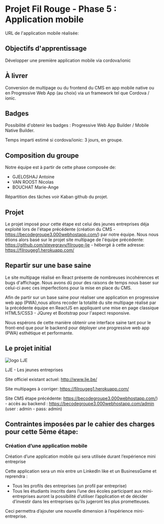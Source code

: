 # Projet Fil Rouge - Phase 5 : Application mobile

URL de l'application mobile réalisée: 

## Objectifs d'apprentissage

Développer une première application mobile via cordova/ionic

## À livrer

Conversion de multipage ou du frontend du CMS en app mobile native ou en Progressive Web App (au choix) via un framework tel que Cordova / ionic.

## Badges

Possibilité d'obtenir les badges : Progressive Web App Builder / Mobile Native Builder.

Temps imparti estimé si cordova/ionic: 3 jours, en groupe.

## Composition du groupe

Notre équipe est à partir de cette phase composée de:

* GJELOSHAJ Antoine
* VAN ROOST Nicolas
* BOUCHAT Marie-Ange

Répartition des tâches voir Kaban github du projet.

## Projet

Le projet imposé pour cette étape est celui des jeunes entreprises déja exploité lors de l'étape précédente (création du CMS - https://becodegroupe3.000webhostapp.com/) par notre équipe. Nous nous étions alors basé sur le projet site multipage de l'équipe précédente: https://github.com/stevegravy/filrouge-lje - hébergé à cette adresse: https://filrougeg1.herokuapp.com/


## Repartir sur une base saine

Le site multipage réalisé en React présente de nombreuses incohérences et bugs d'affichage. Nous avons dû pour des raisons de temps nous baser sur celui-ci avec ces imperfections pour la mise en place du CMS.

Afin de partir sur un base saine pour réaliser une application en progressive web app (PWA),nous allons recoder la totalité du site multipage réalisé par la précédente équipe en ReactJS en appliquant une mise en page classique HTML5/CSS3 - JQurey et Bootstrap pour l'aspect responsive. 

Nous espérons de cette manière obtenir une interface saine tant pour le front-end que pour le backend pour déployer une progressive web app (PWA) esthétique et performante.


## Le projet initial

![logo LJE](http://lje.be/images/logosLJE/LJE-Logo.jpg)

LJE - Les jeunes entreprises

Site officiel existant actuel: http://www.lje.be/

Site multipages à corriger: https://filrougeg1.herokuapp.com/

Site CMS étape précédente: https://becodegroupe3.000webhostapp.com/) - accès au backend : https://becodegroupe3.000webhostapp.com/admin (user : admin - pass: admin)


## Contraintes imposées par le cahier des charges pour cette 5ème étape:

### Création d’une application mobile

Création d’une application mobile qui sera utilisée durant l’expérience mini entreprise

Cette application sera un mix entre un LinkedIn like et un BusinessGame et reprendra :
* Tous les profils des entreprises (un profil par entreprise)
* Tous les étudiants inscrits dans l’une des écoles participant aux mini-entreprises auront la possibilité d’utiliser l’application et de décider d’investir dans les entreprises qu’ils jugeront les plus prometteuses. 

Ceci permettra d’ajouter une nouvelle dimension à l’expérience mini-entreprise.



